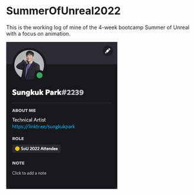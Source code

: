 # SummerOfUnreal2022

This is the working log of mine of the 4-week bootcamp Summer of Unreal with a focus on animation.

![DISCORD_BADGE](assets/images/sungkukpark_summer_of_unreal_discord_badge.png)
